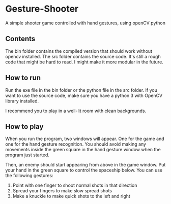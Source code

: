 # Gesture-Shooter
A simple shooter game controlled with hand gestures, using openCV python

## Contents
The bin folder contains the compiled version that should work without opencv installed.
The src folder contains the source code. It's still a rough code that might be hard to read. I might make it more modular in the future.

## How to run
Run the exe file in the bin folder or the python file in the src folder. If you want to use the source code, make sure you have a python 3 with OpenCV library installed.

I recommend you to play in a well-lit room with clean backgrounds.

## How to play
When you run the program, two windows will appear. One for the game and one for the hand gesture recognition. You should avoid making any movements inside the green square in the hand gesture window when the program just started.

Then, an enemy should start appearing from above in the game window. Put your hand in the green square to control the spaceship below. You can use the following gestures:
1. Point with one finger to shoot normal shots in that direction
2. Spread your fingers to make slow spread shots
3. Make a knuckle to make quick shots to the left and right